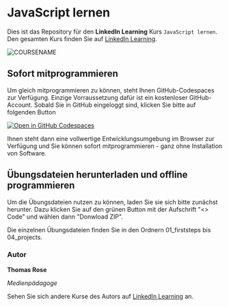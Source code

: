 # JavaScript lernen

Dies ist das Repository für den **LinkedIn Learning** Kurs `JavaScript lernen`. Den gesamten Kurs finden Sie auf [LinkedIn Learning][lil-course-url].

![COURSENAME][lil-thumbnail-url] 

## Sofort mitprogrammieren

Um gleich mitprogrammieren zu können, steht Ihnen GitHub-Codespaces zur Verfügung. 
Einzige Vorraussetzung dafür ist ein kostenloser GitHub-Account.
Sobald Sie in GitHub eingeloggt sind, klicken Sie bitte auf folgenden Button

[![Open in GitHub Codespaces](https://github.com/codespaces/badge.svg)](https://codespaces.new/LinkedInLearning/learning-web-techniques-4-javascript-4412081)

Ihnen steht dann eine vollwertige Entwicklungsumgebung im Browser zur Verfügung und Sie können
sofort mitprogrammieren - ganz ohne Installation von Software.

## Übungsdateien herunterladen und offline programmieren

Um die Übungsdateien nutzen zu können, laden Sie sie sich bitte zunächst herunter.
Dazu klicken Sie auf den grünen Button mit der Aufschrift "<> Code" 
und wählen dann "Donwload ZIP".

Die einzelnen Übungsdateien finden Sie in den Ordnern 01_firststeps bis 04_projects.

### Autor

**Thomas Rose**

_Medienpädagoge_

Sehen Sie sich andere Kurse des Autors auf [LinkedIn Learning](https://www.linkedin.com/learning/instructors/thomas-rose) an.

[0]: # (Replace these placeholder URLs with actual course URLs)
[lil-course-url]: https://www.linkedin.com/learning/javascript-lernen-23721261
[lil-thumbnail-url]: https://media.licdn.com/dms/image/D4E0DAQFNeujXRvH00w/learning-public-crop_675_1200/0/1714475660605?e=2147483647&v=beta&t=rTynnZGObpSjdK7ncO54zZFoT8HkactSih682g2Ers4
